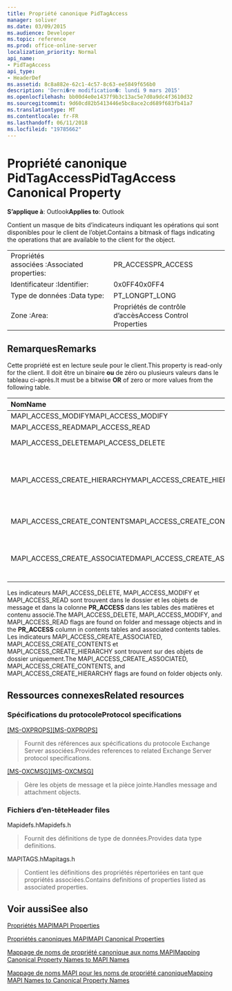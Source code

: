 ```yaml
---
title: Propriété canonique PidTagAccess
manager: soliver
ms.date: 03/09/2015
ms.audience: Developer
ms.topic: reference
ms.prod: office-online-server
localization_priority: Normal
api_name:
- PidTagAccess
api_type:
- HeaderDef
ms.assetid: 8c8a882e-62c1-4c57-8c63-ee5849f656b0
description: 'Derni�re modification�: lundi 9 mars 2015'
ms.openlocfilehash: bb00d4e0e1437f9b3c13ac5e7d0a9dc4f3610d32
ms.sourcegitcommit: 9d60cd82b5413446e5bc8ace2cd689f683fb41a7
ms.translationtype: MT
ms.contentlocale: fr-FR
ms.lasthandoff: 06/11/2018
ms.locfileid: "19785662"
---
```

# <a name="pidtagaccess-canonical-property"></a><span data-ttu-id="48d37-103">Propriété canonique PidTagAccess</span><span class="sxs-lookup"><span data-stu-id="48d37-103">PidTagAccess Canonical Property</span></span>

  
  
<span data-ttu-id="48d37-104">**S’applique à**: Outlook</span><span class="sxs-lookup"><span data-stu-id="48d37-104">**Applies to**: Outlook</span></span> 
  
<span data-ttu-id="48d37-105">Contient un masque de bits d’indicateurs indiquant les opérations qui sont disponibles pour le client de l’objet.</span><span class="sxs-lookup"><span data-stu-id="48d37-105">Contains a bitmask of flags indicating the operations that are available to the client for the object.</span></span>
  
|||
|:-----|:-----|
|<span data-ttu-id="48d37-106">Propriétés associées :</span><span class="sxs-lookup"><span data-stu-id="48d37-106">Associated properties:</span></span>  <br/> |<span data-ttu-id="48d37-107">PR_ACCESS</span><span class="sxs-lookup"><span data-stu-id="48d37-107">PR_ACCESS</span></span>  <br/> |
|<span data-ttu-id="48d37-108">Identificateur :</span><span class="sxs-lookup"><span data-stu-id="48d37-108">Identifier:</span></span>  <br/> |<span data-ttu-id="48d37-109">0x0FF4</span><span class="sxs-lookup"><span data-stu-id="48d37-109">0x0FF4</span></span>  <br/> |
|<span data-ttu-id="48d37-110">Type de données :</span><span class="sxs-lookup"><span data-stu-id="48d37-110">Data type:</span></span>  <br/> |<span data-ttu-id="48d37-111">PT_LONG</span><span class="sxs-lookup"><span data-stu-id="48d37-111">PT_LONG</span></span>  <br/> |
|<span data-ttu-id="48d37-112">Zone :</span><span class="sxs-lookup"><span data-stu-id="48d37-112">Area:</span></span>  <br/> |<span data-ttu-id="48d37-113">Propriétés de contrôle d’accès</span><span class="sxs-lookup"><span data-stu-id="48d37-113">Access Control Properties</span></span>  <br/> |
   
## <a name="remarks"></a><span data-ttu-id="48d37-114">Remarques</span><span class="sxs-lookup"><span data-stu-id="48d37-114">Remarks</span></span>

<span data-ttu-id="48d37-115">Cette propriété est en lecture seule pour le client.</span><span class="sxs-lookup"><span data-stu-id="48d37-115">This property is read-only for the client.</span></span> <span data-ttu-id="48d37-116">Il doit être un binaire **ou** de zéro ou plusieurs valeurs dans le tableau ci-après.</span><span class="sxs-lookup"><span data-stu-id="48d37-116">It must be a bitwise **OR** of zero or more values from the following table.</span></span> 
  
|<span data-ttu-id="48d37-117">**Nom**</span><span class="sxs-lookup"><span data-stu-id="48d37-117">**Name**</span></span>|<span data-ttu-id="48d37-118">**Valeur**</span><span class="sxs-lookup"><span data-stu-id="48d37-118">**Value**</span></span>|<span data-ttu-id="48d37-119">**Description**</span><span class="sxs-lookup"><span data-stu-id="48d37-119">**Description**</span></span>|
|:-----|:-----|:-----|
|<span data-ttu-id="48d37-120">MAPI_ACCESS_MODIFY</span><span class="sxs-lookup"><span data-stu-id="48d37-120">MAPI_ACCESS_MODIFY</span></span>  <br/> |<span data-ttu-id="48d37-121">0x00000001</span><span class="sxs-lookup"><span data-stu-id="48d37-121">0x00000001</span></span>  <br/> |<span data-ttu-id="48d37-122">Écriture</span><span class="sxs-lookup"><span data-stu-id="48d37-122">Write</span></span>  <br/> |
|<span data-ttu-id="48d37-123">MAPI_ACCESS_READ</span><span class="sxs-lookup"><span data-stu-id="48d37-123">MAPI_ACCESS_READ</span></span>  <br/> |<span data-ttu-id="48d37-124">0x00000002</span><span class="sxs-lookup"><span data-stu-id="48d37-124">0x00000002</span></span>  <br/> |<span data-ttu-id="48d37-125">Lire</span><span class="sxs-lookup"><span data-stu-id="48d37-125">Read</span></span>  <br/> |
|<span data-ttu-id="48d37-126">MAPI_ACCESS_DELETE</span><span class="sxs-lookup"><span data-stu-id="48d37-126">MAPI_ACCESS_DELETE</span></span>  <br/> |<span data-ttu-id="48d37-127">0 x 00000004</span><span class="sxs-lookup"><span data-stu-id="48d37-127">0x00000004</span></span>  <br/> |<span data-ttu-id="48d37-128">Suppression</span><span class="sxs-lookup"><span data-stu-id="48d37-128">Delete</span></span>  <br/> |
|<span data-ttu-id="48d37-129">MAPI_ACCESS_CREATE_HIERARCHY</span><span class="sxs-lookup"><span data-stu-id="48d37-129">MAPI_ACCESS_CREATE_HIERARCHY</span></span>  <br/> |<span data-ttu-id="48d37-130">0 x 00000008</span><span class="sxs-lookup"><span data-stu-id="48d37-130">0x00000008</span></span>  <br/> |<span data-ttu-id="48d37-131">Créer des sous-dossiers dans la hiérarchie de dossiers</span><span class="sxs-lookup"><span data-stu-id="48d37-131">Create subfolders in the folder hierarchy</span></span>  <br/> |
|<span data-ttu-id="48d37-132">MAPI_ACCESS_CREATE_CONTENTS</span><span class="sxs-lookup"><span data-stu-id="48d37-132">MAPI_ACCESS_CREATE_CONTENTS</span></span>  <br/> |<span data-ttu-id="48d37-133">0 x 00000010</span><span class="sxs-lookup"><span data-stu-id="48d37-133">0x00000010</span></span>  <br/> |<span data-ttu-id="48d37-134">Créer des messages de contenu</span><span class="sxs-lookup"><span data-stu-id="48d37-134">Create content messages</span></span>  <br/> |
|<span data-ttu-id="48d37-135">MAPI_ACCESS_CREATE_ASSOCIATED</span><span class="sxs-lookup"><span data-stu-id="48d37-135">MAPI_ACCESS_CREATE_ASSOCIATED</span></span>  <br/> |<span data-ttu-id="48d37-136">0 x 00000020</span><span class="sxs-lookup"><span data-stu-id="48d37-136">0x00000020</span></span>  <br/> |<span data-ttu-id="48d37-137">Créer des messages de contenu associés</span><span class="sxs-lookup"><span data-stu-id="48d37-137">Create associated content messages</span></span>  <br/> |
   
<span data-ttu-id="48d37-138">Les indicateurs MAPI_ACCESS_DELETE, MAPI_ACCESS_MODIFY et MAPI_ACCESS_READ sont trouvent dans le dossier et les objets de message et dans la colonne **PR_ACCESS** dans les tables des matières et contenu associé.</span><span class="sxs-lookup"><span data-stu-id="48d37-138">The MAPI_ACCESS_DELETE, MAPI_ACCESS_MODIFY, and MAPI_ACCESS_READ flags are found on folder and message objects and in the **PR_ACCESS** column in contents tables and associated contents tables.</span></span> <span data-ttu-id="48d37-139">Les indicateurs MAPI_ACCESS_CREATE_ASSOCIATED, MAPI_ACCESS_CREATE_CONTENTS et MAPI_ACCESS_CREATE_HIERARCHY sont trouvent sur des objets de dossier uniquement.</span><span class="sxs-lookup"><span data-stu-id="48d37-139">The MAPI_ACCESS_CREATE_ASSOCIATED, MAPI_ACCESS_CREATE_CONTENTS, and MAPI_ACCESS_CREATE_HIERARCHY flags are found on folder objects only.</span></span> 
  
## <a name="related-resources"></a><span data-ttu-id="48d37-140">Ressources connexes</span><span class="sxs-lookup"><span data-stu-id="48d37-140">Related resources</span></span>

### <a name="protocol-specifications"></a><span data-ttu-id="48d37-141">Spécifications du protocole</span><span class="sxs-lookup"><span data-stu-id="48d37-141">Protocol specifications</span></span>

<span data-ttu-id="48d37-142">[[MS-OXPROPS]](http://msdn.microsoft.com/library/f6ab1613-aefe-447d-a49c-18217230b148%28Office.15%29.aspx)</span><span class="sxs-lookup"><span data-stu-id="48d37-142">[[MS-OXPROPS]](http://msdn.microsoft.com/library/f6ab1613-aefe-447d-a49c-18217230b148%28Office.15%29.aspx)</span></span>
  
> <span data-ttu-id="48d37-143">Fournit des références aux spécifications du protocole Exchange Server associées.</span><span class="sxs-lookup"><span data-stu-id="48d37-143">Provides references to related Exchange Server protocol specifications.</span></span>
    
<span data-ttu-id="48d37-144">[[MS-OXCMSG]](http://msdn.microsoft.com/library/7fd7ec40-deec-4c06-9493-1bc06b349682%28Office.15%29.aspx)</span><span class="sxs-lookup"><span data-stu-id="48d37-144">[[MS-OXCMSG]](http://msdn.microsoft.com/library/7fd7ec40-deec-4c06-9493-1bc06b349682%28Office.15%29.aspx)</span></span>
  
> <span data-ttu-id="48d37-145">Gère les objets de message et la pièce jointe.</span><span class="sxs-lookup"><span data-stu-id="48d37-145">Handles message and attachment objects.</span></span>
    
### <a name="header-files"></a><span data-ttu-id="48d37-146">Fichiers d’en-tête</span><span class="sxs-lookup"><span data-stu-id="48d37-146">Header files</span></span>

<span data-ttu-id="48d37-147">Mapidefs.h</span><span class="sxs-lookup"><span data-stu-id="48d37-147">Mapidefs.h</span></span>
  
> <span data-ttu-id="48d37-148">Fournit des définitions de type de données.</span><span class="sxs-lookup"><span data-stu-id="48d37-148">Provides data type definitions.</span></span>
    
<span data-ttu-id="48d37-149">MAPITAGS.h</span><span class="sxs-lookup"><span data-stu-id="48d37-149">Mapitags.h</span></span>
  
> <span data-ttu-id="48d37-150">Contient les définitions des propriétés répertoriées en tant que propriétés associées.</span><span class="sxs-lookup"><span data-stu-id="48d37-150">Contains definitions of properties listed as associated properties.</span></span>
    
## <a name="see-also"></a><span data-ttu-id="48d37-151">Voir aussi</span><span class="sxs-lookup"><span data-stu-id="48d37-151">See also</span></span>



[<span data-ttu-id="48d37-152">Propriétés MAPI</span><span class="sxs-lookup"><span data-stu-id="48d37-152">MAPI Properties</span></span>](mapi-properties.md)
  
[<span data-ttu-id="48d37-153">Propriétés canoniques MAPI</span><span class="sxs-lookup"><span data-stu-id="48d37-153">MAPI Canonical Properties</span></span>](mapi-canonical-properties.md)
  
[<span data-ttu-id="48d37-154">Mappage de noms de propriété canonique aux noms MAPI</span><span class="sxs-lookup"><span data-stu-id="48d37-154">Mapping Canonical Property Names to MAPI Names</span></span>](mapping-canonical-property-names-to-mapi-names.md)
  
[<span data-ttu-id="48d37-155">Mappage de noms MAPI pour les noms de propriété canonique</span><span class="sxs-lookup"><span data-stu-id="48d37-155">Mapping MAPI Names to Canonical Property Names</span></span>](mapping-mapi-names-to-canonical-property-names.md)

